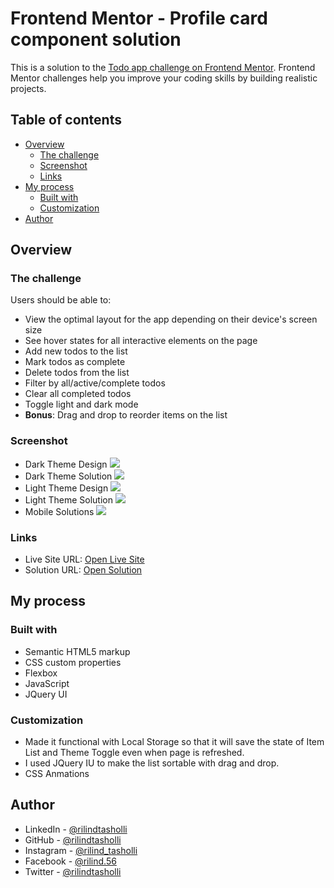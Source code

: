 # Frontend Mentor - Profile card component solution

This is a solution to the [Todo app challenge on Frontend Mentor](https://www.frontendmentor.io/challenges/todo-app-Su1_KokOW). Frontend Mentor challenges help you improve your coding skills by building realistic projects.

## Table of contents

- [Overview](#overview)
  - [The challenge](#the-challenge)
  - [Screenshot](#screenshot)
  - [Links](#links)
- [My process](#my-process)
  - [Built with](#built-with)
  - [Customization](#customization)
- [Author](#author)


## Overview

### The challenge

Users should be able to:

- View the optimal layout for the app depending on their device's screen size
- See hover states for all interactive elements on the page
- Add new todos to the list
- Mark todos as complete
- Delete todos from the list
- Filter by all/active/complete todos
- Clear all completed todos
- Toggle light and dark mode
- **Bonus**: Drag and drop to reorder items on the list

### Screenshot
- Dark Theme Design
![](https://raw.github.com/rilindtasholli/todo-app/main/design/desktop-design-dark.jpg)
- Dark Theme Solution
![](https://raw.github.com/rilindtasholli/todo-app/main/solution-dark-screenshot.png)
- Light Theme Design
![](https://raw.github.com/rilindtasholli/todo-app/main/design/desktop-design-light.jpg)
- Light Theme Solution
![](https://raw.github.com/rilindtasholli/todo-app/main/solution-light-screenshot.png)
- Mobile Solutions
![](https://raw.github.com/rilindtasholli/todo-app/main/solution-mobile-screenshot.png)

### Links

- Live Site URL: [Open Live Site](https://rilindtasholli.github.io/todo-app)
- Solution URL: [Open Solution](https://www.frontendmentor.io/challenges/todo-app-Su1_KokOW/hub/todo-app-draganddrop-sortable-save-after-refresh-theme-toggle-k6NgDrqBZ)


## My process

### Built with

- Semantic HTML5 markup
- CSS custom properties
- Flexbox
- JavaScript
- JQuery UI

### Customization

- Made it functional with Local Storage so that it will save the state of Item List and Theme Toggle even when page is refreshed.
- I used JQuery IU to make the list sortable with drag and drop.
- CSS Anmations

## Author

- LinkedIn - [@rilindtasholli](https://www.linkedin.com/in/rilindtasholli)
- GitHub - [@rilindtasholli](https://github.com/rilindtasholli)
- Instagram - [@rilind_tasholli](https://instagram.com/rilind_tasholli)
- Facebook - [@rilind.56](https://facebook.com/rilind.56)
- Twitter - [@rilindtasholli](https://www.twitter.com/rilindtasholli)


